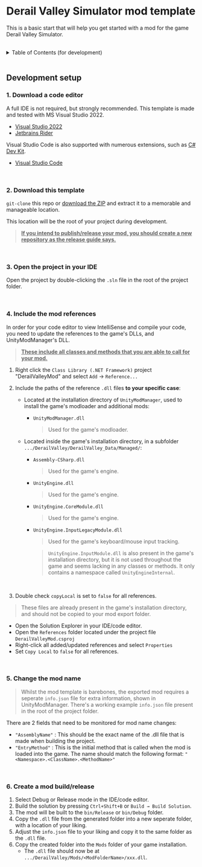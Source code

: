 # Derail Valley Simulator mod template

This is a basic start that will help you get started with a mod for the game Derail Valley Simulator.

<br>

<details>
    <summary>Table of Contents (for development)</summary>
    <ol>
        <li><a href="#1-download-a-code-editor">Download a code editor</a>
        </li>
        <li><a href="#2-download-this-template">Download this template</a>
        </li>
        <li><a href="#3-open-the-project-in-your-ide">Open the project in your IDE</a>
        </li>
        <li><a href="#4-include-the-mod-references">Include the mod references</a>
        </li>
        <li><a href="#5-change-the-mod-name">Change the mod name</a>
        </li>
        <li><a href="#6-create-a-mod-buildrelease">Create a mod build/release</a>
        </li>
    <ol>
</details>

<br>

## Development setup

### 1. Download a code editor

A full IDE is not required, but strongly recommended. This template is made and tested with MS Visual Studio 2022.
- [Visual Studio 2022](https://visualstudio.microsoft.com/vs/community/)
- [Jetbrains Rider](https://www.jetbrains.com/rider/)

Visual Studio Code is also supported with numerous extensions, such as [C# Dev Kit](https://marketplace.visualstudio.com/items?itemName=ms-dotnettools.csdevkit).
- [Visual Studio Code](https://code.visualstudio.com/)

<br>

### 2. Download this template

`git-clone` this repo or [download the ZIP](https://github.com/MikevanBreePXL/dv-simulator-UMM-mod-template/archive/refs/heads/main.zip) and extract it to a memorable and manageable location.

This location will be the root of your project during development.

> <b><u>If you intend to publish/release your mod, you should create a new repository as the release guide says.</u></b>

<br>

### 3. Open the project in your IDE

Open the project by double-clicking the `.sln` file in the root of the project folder.

<br>

### 4. Include the mod references

In order for your code editor to view IntelliSense and compile your code, you need to update the references to the game's DLLs, and UnityModManager's DLL.

> <b><u>These include all classes and methods that you are able to call for your mod.</u></b>

1. Right click the `Class Library (.NET Framework)` project "DerailValleyMod" and select `Add` → `Reference...` 

2. Include the paths of the reference `.dll` files <b>to your specific case</b>: 

    - Located at the installation directory of `UnityModManager`, used to install the game's modloader and additional mods:
        - `UnityModManager.dll`
            > Used for the game's modloader.

    - Located inside the game's installation directory, in a subfolder `.../DerailValley/DerailValley_Data/Managed/`:
        - `Assembly-CSharp.dll`
            > Used for the game's engine.
        - `UnityEngine.dll`
            > Used for the game's engine.
        - `UnityEngine.CoreModule.dll`
            > Used for the game's engine.
        - `UnityEngine.InputLegacyModule.dll`
            > Used for the game's keyboard/mouse input tracking.
            
            > `UnityEngine.InputModule.dll` is also present in the game's installation directory, but it is not used throughout the game and seems lacking in any classes or methods. It only contains a namespace called `UnityEngineInternal`.

<br>

3. Double check `copyLocal` is set to `false` for all references.

> These files are already present in the game's installation directory, and should not be copied to your mod export folder.

- Open the Solution Explorer in your IDE/code editor.
- Open the `References` folder located under the project file `DerailValleyMod.csproj`
- Right-click all added/updated references and select `Properties`
- Set `Copy Local` to `false` for all references.

<br>

### 5. Change the mod name

> Whilst the mod template is barebones, the exported mod requires a seperate `info.json` file for extra information, shown in UnityModManager. There's a working example `info.json` file present in the root of the project folder.

There are 2 fields that need to be monitored for mod name changes:

- `"AssemblyName"` :  This should be the exact name of the .dll file that is made when building the project.
- `"EntryMethod"` :  This is the initial method that is called when the mod is loaded into the game. The name should match the following format: `"<Namespace>.<ClassName>.<MethodName>"`

<br>

### 6. Create a mod build/release

1. Select Debug or Release mode in the IDE/code editor.
2. Build the solution by pressing `Ctrl+Shift+B` or `Build → Build Solution`.
3. The mod will be built to the `bin/Release` or `bin/Debug` folder.
4. Copy the `.dll` file from the generated folder into a new seperate folder, with a location of your liking.
5. Adjust the `info.json` file to your liking and copy it to the same folder as the `.dll` file.
6. Copy the created folder into the `Mods` folder of your game installation.
    - The `.dll` file should now be at `.../DerailValley/Mods/<ModFolderName>/xxx.dll`.

